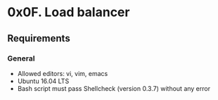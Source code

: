 # 0x0F. Load balancer

## Requirements
### General
- Allowed editors: vi, vim, emacs
- Ubuntu 16.04 LTS
- Bash script must pass Shellcheck (version 0.3.7) without any error
